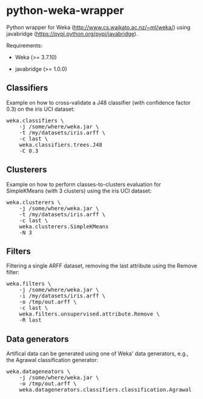 python-weka-wrapper
===================

Python wrapper for Weka (http://www.cs.waikato.ac.nz/~ml/weka/) 
using javabridge (https://pypi.python.org/pypi/javabridge).

Requirements:

* Weka (>= 3.7.10)

* javabridge (>= 1.0.0)


Classifiers
-----------

Example on how to cross-validate a J48 classifier (with confidence factor 0.3)
on the iris UCI dataset:

<pre>
weka.classifiers \
    -j /some/where/weka.jar \
    -t /my/datasets/iris.arff \
    -c last \
    weka.classifiers.trees.J48
    -C 0.3
</pre>

Clusterers
----------

Example on how to perform classes-to-clusters evaluation for SimpleKMeans (with 3 clusters)
using the iris UCI dataset:

<pre>
weka.clusterers \
    -j /some/where/weka.jar \
    -t /my/datasets/iris.arff \
    -c last \
    weka.clusterers.SimpleKMeans
    -N 3
</pre>

Filters
-------

Filtering a single ARFF dataset, removing the last attribute using the Remove filter:

<pre>
weka.filters \
    -j /some/where/weka.jar \
    -i /my/datasets/iris.arff \
    -o /tmp/out.arff \
    -c last \
    weka.filters.unsupervised.attribute.Remove \
    -R last
</pre>

Data generators
---------------

Artifical data can be generated using one of Weka' data generators, e.g., the Agrawal classification generator:

<pre>
weka.datageneators \
    -j /some/where/weka.jar \
    -o /tmp/out.arff \
    weka.datagenerators.classifiers.classification.Agrawal
</pre>
